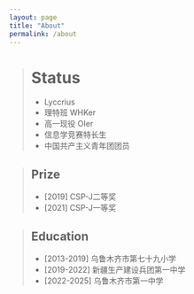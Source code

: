 ```yaml
---
layout: page
title: "About"
permalink: /about
---
```


> # Status
> * Lyccrius
> * 理特班 WHKer
> * 高一现役 OIer
> * 信息学竞赛特长生
> * 中国共产主义青年团团员

> ## Prize
> * [2019] CSP-J二等奖
> * [2021] CSP-J一等奖

> ## Education
> * [2013-2019] 乌鲁木齐市第七十九小学
> * [2019-2022] 新疆生产建设兵团第一中学
> * [2022-2025] 乌鲁木齐市第一中学